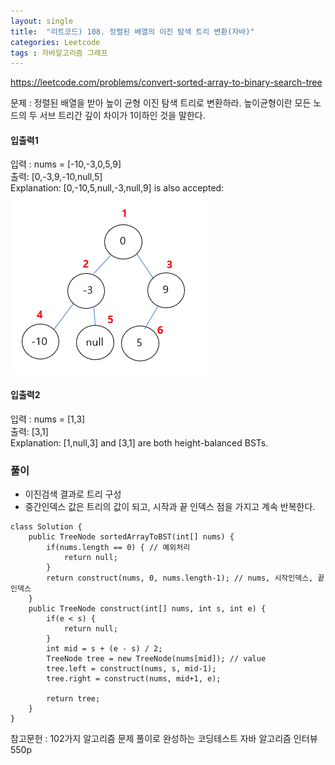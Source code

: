 ```yaml
---
layout: single
title:  "리트코드) 108. 정렬된 배열의 이진 탐색 트리 변환(자바)"
categories: Leetcode
tags : 자바알고리즘 그래프
---
```


https://leetcode.com/problems/convert-sorted-array-to-binary-search-tree

문제 : 정렬된 배열을 받아 높이 균형 이진 탐색 트리로 변환하라.
높이균형이란 모든 노드의 두 서브 트리간 깊이 차이가 1이하인 것을 말한다.

#### 입출력1
입력 : nums = [-10,-3,0,5,9]  
출력: [0,-3,9,-10,null,5]   
Explanation: [0,-10,5,null,-3,null,9] is also accepted:  
![Alt text](image-2.png)

#### 입출력2
입력 : nums = [1,3]  
출력: [3,1]  
Explanation: [1,null,3] and [3,1] are both height-balanced BSTs.  
 

### 풀이
- 이진검색 결과로 트리 구성
- 중간인덱스 값은 트리의 값이 되고, 시작과 끝 인덱스 점을 가지고 계속 반복한다.  

```
class Solution {
    public TreeNode sortedArrayToBST(int[] nums) {
        if(nums.length == 0) { // 예외처리
            return null;
        }
        return construct(nums, 0, nums.length-1); // nums, 시작인덱스, 끝인덱스
    }
    public TreeNode construct(int[] nums, int s, int e) {
        if(e < s) {
            return null;
        }
        int mid = s + (e - s) / 2;
        TreeNode tree = new TreeNode(nums[mid]); // value
        tree.left = construct(nums, s, mid-1);
        tree.right = construct(nums, mid+1, e);

        return tree;
    }
}
```

참고문헌 : 102가지 알고리즘 문제 풀이로 완성하는 코딩테스트 자바 알고리즘 인터뷰 550p